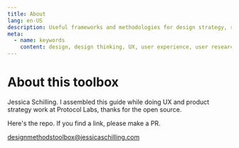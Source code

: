 ```yaml
---
title: About
lang: en-US
description: Useful frameworks and methodologies for design strategy, research and testing
meta:
  - name: keywords
    content: design, design thinking, UX, user experience, user research, user testing
---
```


# About this toolbox

Jessica Schilling. I assembled this guide while doing UX and product strategy work at Protocol Labs, thanks for the open source.

Here's the repo. If you find a link, please make a PR.

designmethodstoolbox@jessicaschilling.com